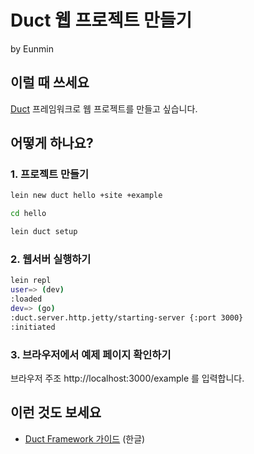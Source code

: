 # Duct 웹 프로젝트 만들기

by Eunmin

## 이럴 때 쓰세요

[Duct](https://github.com/duct-framework/duct/wiki/Getting-Started) 프레임워크로
웹 프로젝트를 만들고 싶습니다.

## 어떻게 하나요?

### 1. 프로젝트 만들기

```bash
lein new duct hello +site +example

cd hello

lein duct setup
```

### 2. 웹서버 실행하기

```bash
lein repl
user=> (dev)
:loaded
dev=> (go)
:duct.server.http.jetty/starting-server {:port 3000}
:initiated
```

### 3. 브라우저에서 예제 페이지 확인하기

브라우저 주조 http://localhost:3000/example 를 입력합니다.

## 이런 것도 보세요

* [Duct Framework 가이드](https://github.com/eunmin/docs/blob/master/GUIDE-kr.rst) (한글)
